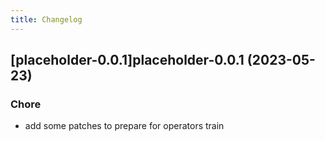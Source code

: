 ```yaml
---
title: Changelog
---
```


## [placeholder-0.0.1]placeholder-0.0.1 (2023-05-23)

### Chore

- add some patches to prepare for operators train
